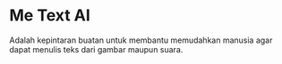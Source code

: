 # Me Text AI
Adalah kepintaran buatan untuk membantu memudahkan manusia agar dapat menulis teks dari gambar maupun suara.

